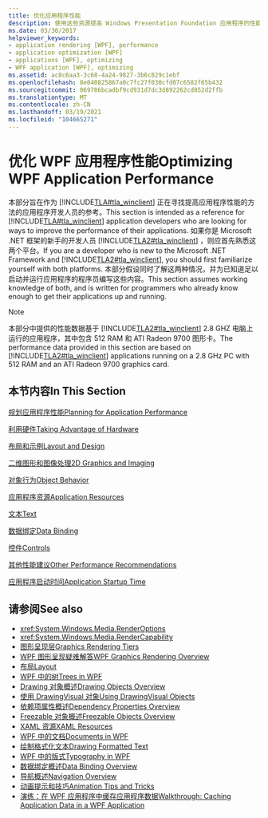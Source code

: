 ```yaml
---
title: 优化应用程序性能
description: 使用这些资源提高 Windows Presentation Foundation 应用程序的性能，例如规划性能和充分利用硬件。
ms.date: 03/30/2017
helpviewer_keywords:
- application rendering [WPF], performance
- application optimization [WPF]
- applications [WPF], optimizing
- WPF application [WPF], optimizing
ms.assetid: ac8c6aa3-3c68-4a24-9827-3b6c829c1ebf
ms.openlocfilehash: 8e040825867a0c7fc27f030cfd07c6582f65b432
ms.sourcegitcommit: 069786bcadbf9cd931d7dc3d892262cd852d2ffb
ms.translationtype: MT
ms.contentlocale: zh-CN
ms.lasthandoff: 03/19/2021
ms.locfileid: "104665271"
---
```

# <a name="optimizing-wpf-application-performance"></a><span data-ttu-id="95382-103">优化 WPF 应用程序性能</span><span class="sxs-lookup"><span data-stu-id="95382-103">Optimizing WPF Application Performance</span></span>
<span data-ttu-id="95382-104">本部分旨在作为 [!INCLUDE[TLA#tla_winclient](../../../includes/tlasharptla-winclient-md.md)] 正在寻找提高应用程序性能的方法的应用程序开发人员的参考。</span><span class="sxs-lookup"><span data-stu-id="95382-104">This section is intended as a reference for [!INCLUDE[TLA#tla_winclient](../../../includes/tlasharptla-winclient-md.md)] application developers who are looking for ways to improve the performance of their applications.</span></span> <span data-ttu-id="95382-105">如果你是 Microsoft .NET 框架的新手的开发人员 [!INCLUDE[TLA2#tla_winclient](../../../includes/tla2sharptla-winclient-md.md)] ，则应首先熟悉这两个平台。</span><span class="sxs-lookup"><span data-stu-id="95382-105">If you are a developer who is new to the Microsoft .NET Framework and [!INCLUDE[TLA2#tla_winclient](../../../includes/tla2sharptla-winclient-md.md)], you should first familiarize yourself with both platforms.</span></span> <span data-ttu-id="95382-106">本部分假设同时了解这两种情况，并为已知道足以启动并运行应用程序的程序员编写这些内容。</span><span class="sxs-lookup"><span data-stu-id="95382-106">This section assumes working knowledge of both, and is written for programmers who already know enough to get their applications up and running.</span></span>  
  
> [!NOTE]
> <span data-ttu-id="95382-107">本部分中提供的性能数据基于 [!INCLUDE[TLA2#tla_winclient](../../../includes/tla2sharptla-winclient-md.md)] 2.8 GHZ 电脑上运行的应用程序，其中包含 512 RAM 和 ATI Radeon 9700 图形卡。</span><span class="sxs-lookup"><span data-stu-id="95382-107">The performance data provided in this section are based on [!INCLUDE[TLA2#tla_winclient](../../../includes/tla2sharptla-winclient-md.md)] applications running on a 2.8 GHz PC with 512 RAM and an ATI Radeon 9700 graphics card.</span></span>  
  
## <a name="in-this-section"></a><span data-ttu-id="95382-108">本节内容</span><span class="sxs-lookup"><span data-stu-id="95382-108">In This Section</span></span>  
 [<span data-ttu-id="95382-109">规划应用程序性能</span><span class="sxs-lookup"><span data-stu-id="95382-109">Planning for Application Performance</span></span>](planning-for-application-performance.md)  
  
 [<span data-ttu-id="95382-110">利用硬件</span><span class="sxs-lookup"><span data-stu-id="95382-110">Taking Advantage of Hardware</span></span>](optimizing-performance-taking-advantage-of-hardware.md)  
  
 [<span data-ttu-id="95382-111">布局和示例</span><span class="sxs-lookup"><span data-stu-id="95382-111">Layout and Design</span></span>](optimizing-performance-layout-and-design.md)  
  
 [<span data-ttu-id="95382-112">二维图形和图像处理</span><span class="sxs-lookup"><span data-stu-id="95382-112">2D Graphics and Imaging</span></span>](optimizing-performance-2d-graphics-and-imaging.md)  
  
 [<span data-ttu-id="95382-113">对象行为</span><span class="sxs-lookup"><span data-stu-id="95382-113">Object Behavior</span></span>](optimizing-performance-object-behavior.md)  
  
 [<span data-ttu-id="95382-114">应用程序资源</span><span class="sxs-lookup"><span data-stu-id="95382-114">Application Resources</span></span>](optimizing-performance-application-resources.md)  
  
 [<span data-ttu-id="95382-115">文本</span><span class="sxs-lookup"><span data-stu-id="95382-115">Text</span></span>](optimizing-performance-text.md)  
  
 [<span data-ttu-id="95382-116">数据绑定</span><span class="sxs-lookup"><span data-stu-id="95382-116">Data Binding</span></span>](optimizing-performance-data-binding.md)  
  
 [<span data-ttu-id="95382-117">控件</span><span class="sxs-lookup"><span data-stu-id="95382-117">Controls</span></span>](optimizing-performance-controls.md)  
  
 [<span data-ttu-id="95382-118">其他性能建议</span><span class="sxs-lookup"><span data-stu-id="95382-118">Other Performance Recommendations</span></span>](optimizing-performance-other-recommendations.md)  
  
 [<span data-ttu-id="95382-119">应用程序启动时间</span><span class="sxs-lookup"><span data-stu-id="95382-119">Application Startup Time</span></span>](application-startup-time.md)  
  
## <a name="see-also"></a><span data-ttu-id="95382-120">请参阅</span><span class="sxs-lookup"><span data-stu-id="95382-120">See also</span></span>

- <xref:System.Windows.Media.RenderOptions>
- <xref:System.Windows.Media.RenderCapability>
- [<span data-ttu-id="95382-121">图形呈现层</span><span class="sxs-lookup"><span data-stu-id="95382-121">Graphics Rendering Tiers</span></span>](graphics-rendering-tiers.md)
- [<span data-ttu-id="95382-122">WPF 图形呈现疑难解答</span><span class="sxs-lookup"><span data-stu-id="95382-122">WPF Graphics Rendering Overview</span></span>](../graphics-multimedia/wpf-graphics-rendering-overview.md)
- [<span data-ttu-id="95382-123">布局</span><span class="sxs-lookup"><span data-stu-id="95382-123">Layout</span></span>](layout.md)
- [<span data-ttu-id="95382-124">WPF 中的树</span><span class="sxs-lookup"><span data-stu-id="95382-124">Trees in WPF</span></span>](trees-in-wpf.md)
- [<span data-ttu-id="95382-125">Drawing 对象概述</span><span class="sxs-lookup"><span data-stu-id="95382-125">Drawing Objects Overview</span></span>](../graphics-multimedia/drawing-objects-overview.md)
- [<span data-ttu-id="95382-126">使用 DrawingVisual 对象</span><span class="sxs-lookup"><span data-stu-id="95382-126">Using DrawingVisual Objects</span></span>](../graphics-multimedia/using-drawingvisual-objects.md)
- [<span data-ttu-id="95382-127">依赖项属性概述</span><span class="sxs-lookup"><span data-stu-id="95382-127">Dependency Properties Overview</span></span>](dependency-properties-overview.md)
- [<span data-ttu-id="95382-128">Freezable 对象概述</span><span class="sxs-lookup"><span data-stu-id="95382-128">Freezable Objects Overview</span></span>](freezable-objects-overview.md)
- [<span data-ttu-id="95382-129">XAML 资源</span><span class="sxs-lookup"><span data-stu-id="95382-129">XAML Resources</span></span>](/dotnet/desktop-wpf/fundamentals/xaml-resources-define)
- [<span data-ttu-id="95382-130">WPF 中的文档</span><span class="sxs-lookup"><span data-stu-id="95382-130">Documents in WPF</span></span>](documents-in-wpf.md)
- [<span data-ttu-id="95382-131">绘制格式化文本</span><span class="sxs-lookup"><span data-stu-id="95382-131">Drawing Formatted Text</span></span>](drawing-formatted-text.md)
- [<span data-ttu-id="95382-132">WPF 中的版式</span><span class="sxs-lookup"><span data-stu-id="95382-132">Typography in WPF</span></span>](typography-in-wpf.md)
- [<span data-ttu-id="95382-133">数据绑定概述</span><span class="sxs-lookup"><span data-stu-id="95382-133">Data Binding Overview</span></span>](/dotnet/desktop-wpf/data/data-binding-overview)
- [<span data-ttu-id="95382-134">导航概述</span><span class="sxs-lookup"><span data-stu-id="95382-134">Navigation Overview</span></span>](../app-development/navigation-overview.md)
- [<span data-ttu-id="95382-135">动画提示和技巧</span><span class="sxs-lookup"><span data-stu-id="95382-135">Animation Tips and Tricks</span></span>](../graphics-multimedia/animation-tips-and-tricks.md)
- [<span data-ttu-id="95382-136">演练：在 WPF 应用程序中缓存应用程序数据</span><span class="sxs-lookup"><span data-stu-id="95382-136">Walkthrough: Caching Application Data in a WPF Application</span></span>](walkthrough-caching-application-data-in-a-wpf-application.md)
